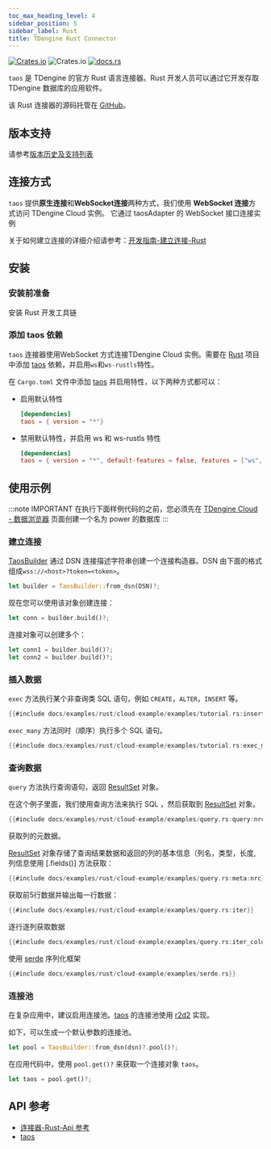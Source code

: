 ```yaml
---
toc_max_heading_level: 4
sidebar_position: 5
sidebar_label: Rust
title: TDengine Rust Connector
---
```


[![Crates.io](https://img.shields.io/crates/v/taos)](https://crates.io/crates/taos) ![Crates.io](https://img.shields.io/crates/d/taos) [![docs.rs](https://img.shields.io/docsrs/taos)](https://docs.rs/taos)

`taos` 是 TDengine 的官方 Rust 语言连接器。Rust 开发人员可以通过它开发存取 TDengine 数据库的应用软件。

该 Rust 连接器的源码托管在 [GitHub](https://github.com/taosdata/taos-connector-rust)。

## 版本支持

请参考[版本历史及支持列表](https://docs.taosdata.com/reference/connector/rust/#版本历史)

## 连接方式

`taos` 提供**原生连接**和**WebSocket连接**两种方式，我们使用 **WebSocket 连接**方式访问 TDengine Cloud 实例。 
它通过 taosAdapter 的 WebSocket 接口连接实例

关于如何建立连接的详细介绍请参考：[开发指南-建立连接-Rust](../01-connect/04-rust.md)

## 安装

### 安装前准备

安装 Rust 开发工具链

### 添加 taos 依赖

`taos` 连接器使用WebSocket 方式连接TDengine Cloud 实例。需要在 [Rust](https://rust-lang.org) 项目中添加 [taos][taos] 依赖，并启用`ws`和`ws-rustls`特性。

在 `Cargo.toml` 文件中添加 [taos][taos] 并启用特性，以下两种方式都可以：

* 启用默认特性
    ```toml
    [dependencies]
    taos = { version = "*"}
    ```
* 禁用默认特性，并启用 ws 和 ws-rustls 特性
    ```toml
    [dependencies]
    taos = { version = "*", default-features = false, features = ["ws", "ws-rustls"] }
    ```

## 使用示例

:::note IMPORTANT
在执行下面样例代码的之前，您必须先在 [TDengine Cloud - 数据浏览器](https://cloud.taosdata.com/explorer) 页面创建一个名为 power 的数据库
:::

### 建立连接

[TaosBuilder] 通过 DSN 连接描述字符串创建一个连接构造器。DSN 由下面的格式组成`wss://<host>?token=<token>`。

```rust
let builder = TaosBuilder::from_dsn(DSN)?;
```

现在您可以使用该对象创建连接：

```rust
let conn = builder.build()?;
```

连接对象可以创建多个：

```rust
let conn1 = builder.build()?;
let conn2 = builder.build()?;
```

### 插入数据

`exec` 方法执行某个非查询类 SQL 语句，例如 `CREATE`，`ALTER`，`INSERT` 等。

```rust title="exec"
{{#include docs/examples/rust/cloud-example/examples/tutorial.rs:insert}}
```

`exec_many` 方法同时（顺序）执行多个 SQL 语句。

```rust title="exec_many"
{{#include docs/examples/rust/cloud-example/examples/tutorial.rs:exec_many}}
```

### 查询数据
`query` 方法执行查询语句，返回 [ResultSet] 对象。

在这个例子里面，我们使用查询方法来执行 SQL ，然后获取到 [ResultSet] 对象。

```rust
{{#include docs/examples/rust/cloud-example/examples/query.rs:query:nrc}}
```

获取列的元数据。

[ResultSet] 对象存储了查询结果数据和返回的列的基本信息（列名，类型，长度, 列信息使用 [.fields()] 方法获取：

```rust
{{#include docs/examples/rust/cloud-example/examples/query.rs:meta:nrc}}
```

获取前5行数据并输出每一行数据：

```rust
{{#include docs/examples/rust/cloud-example/examples/query.rs:iter}}
```

逐行逐列获取数据

```rust
{{#include docs/examples/rust/cloud-example/examples/query.rs:iter_column}}
```

使用 [serde](https://serde.rs) 序列化框架
```rust
{{#include docs/examples/rust/cloud-example/examples/serde.rs}}
```

### 连接池

在复杂应用中，建议启用连接池。[taos] 的连接池使用 [r2d2] 实现。

如下，可以生成一个默认参数的连接池。

```rust
let pool = TaosBuilder::from_dsn(dsn)?.pool()?;
```

在应用代码中，使用 `pool.get()?` 来获取一个连接对象 `taos`。

```rust
let taos = pool.get()?;
```

## API 参考

- [连接器-Rust-Api 参考](https://docs.taosdata.com/reference/connector/rust/#api-参考)
- [taos](https://docs.rs/taos)

[taos]: https://github.com/taosdata/rust-connector-taos
[r2d2]: https://crates.io/crates/r2d2
[TaosBuilder]: https://docs.rs/taos/latest/taos/struct.TaosBuilder.html
[TaosCfg]: https://docs.rs/taos/latest/taos/struct.TaosCfg.html
[struct.Taos]: https://docs.rs/taos/latest/taos/struct.Taos.html
[Stmt]: https://docs.rs/taos/latest/taos/struct.Stmt.html
[ResultSet]: https://docs.rs/taos/latest/taos/struct.ResultSet.html
